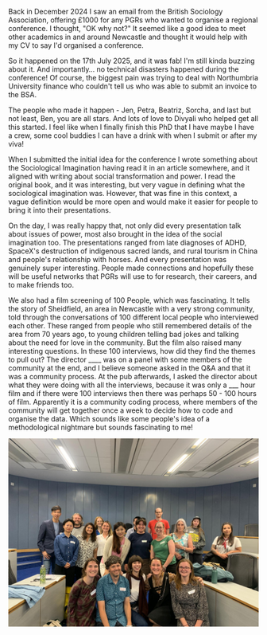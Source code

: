
Back in December 2024 I saw an email from the British Sociology Association, offering £1000 for any PGRs who wanted to organise a regional conference. I thought, "OK why not?" It seemed like a good idea to meet other academics in and around Newcastle and thought it would help with my CV to say I'd organised a conference. 

So it happened on the 17th July 2025, and it was fab! I'm still kinda buzzing about it. And importantly… no technical disasters happened during the conference! Of course, the biggest pain was trying to deal with Northumbria University finance who couldn't tell us who was able to submit an invoice to the BSA. 

The people who made it happen - Jen, Petra, Beatriz, Sorcha, and last but not least, Ben, you are all stars. And lots of love to Divyali who helped get all this started. I feel like when I finally finish this PhD that I have maybe I have a crew, some cool buddies I can have a drink with when I submit or after my viva!

When I submitted the initial idea for the conference I wrote something about the Sociological Imagination having read it in an article somewhere, and it aligned with writing about social transformation and power. I read the original book, and it was interesting, but very vague in defining what the sociological imagination was. However, that was fine in this context, a vague definition would be more open and would make it easier for people to bring it into their presentations. 

On the day, I was really happy that, not only did every presentation talk about issues of power, most also brought in the idea of the social imagination too. The presentations ranged from late diagnoses of ADHD, SpaceX's destruction of indigenous sacred lands, and rural tourism in China and people's relationship with horses. And every presentation was genuinely super interesting. People made connections and hopefully these will be useful networks that PGRs will use to for research, their careers, and to make friends too.

We also had a film screening of 100 People, which was fascinating. It tells the story of Sheidfield, an area in Newcastle with a very strong community, told through the conversations of 100 different local people who interviewed each other. These ranged from people who still remembered details of the area from 70 years ago, to young children telling bad jokes and talking about the need for love in the community. But the film also raised many interesting questions. In these 100 interviews, how did they find the themes to pull out? The director ____ was on a panel with some members of the community at the end, and I believe someone asked in the Q&A and that it was a community process. At the pub afterwards, I asked the director about what they were doing with all the interviews, because it was only a ___ hour film and if there were 100 interviews then there was perhaps 50 - 100 hours of film. Apparently it is a community coding process, where members of the community will get together once a week to decide how to code and organise the data. Which sounds like some people's idea of a methodological nightmare but sounds fascinating to me!

<img src="./img/bsa-north-east-sociological-imaginaries-conference-2025.jpg" alt="photo of the attendees of the BSA social imaginaries conference">
